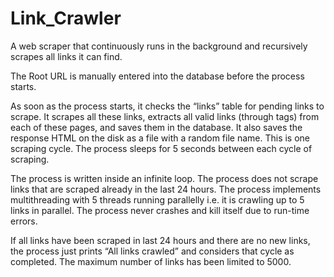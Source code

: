 # Link_Crawler

A web scraper that continuously runs in the background and recursively scrapes all links it can find.

The Root URL is manually entered into the database before the process starts.

As soon as the process starts, it checks the “links” table for pending links to scrape. It scrapes all these links, extracts all valid links (through tags) from each of these pages, and saves them in the database. It also saves the response HTML on the disk as a file with a random file name. This is one scraping cycle. The process sleeps for 5 seconds between each cycle of scraping.

The process is written inside an infinite loop. The process does not scrape links that are scraped already in the last 24 hours. The process implements multithreading with 5 threads running parallelly i.e. it is crawling up to 5 links in parallel. The process never crashes and kill itself due to run-time errors.

If all links have been scraped in last 24 hours and there are no new links, the process just prints “All links crawled” and considers that cycle as completed. The maximum number of links has been limited to 5000.
